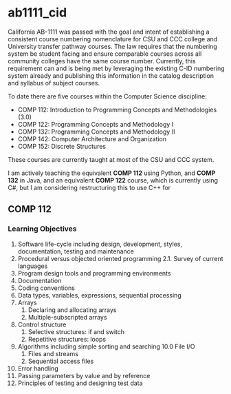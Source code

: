 # ab1111_cid


<!-------1---------2---------3---------4---------5---------6---------7-------->
California AB-1111 was passed with the goal and intent of establishing a 
consistent course numbering nomenclature for CSU and CCC college and University 
transfer pathway courses. The law requires that the numbering system be student
facing and ensure comparable courses across all community colleges have the 
same course number. Currently, this requirement can and is being met by 
leveraging the existing C-ID numbering system already and publishing this
information in the catalog description and syllabus of subject courses.

To date there are five courses within the Computer Science discipline:
 - COMP 112: Introduction to Programming Concepts and Methodologies (3.0)
 - COMP 122: Programming Concepts and Methodology I
 - COMP 132: Programming Concepts and Methodology II
 - COMP 142: Computer Architecture and Organization
 - COMP 152: Discrete Structures

These courses are currently taught at most of the CSU and CCC system.


<!-------1---------2---------3---------4---------5---------6---------7-------->
I am actively teaching the equivalent __COMP 112__ using Python, and __COMP 132__ 
in Java, and an equivalent __COMP 122__ course, which is currently using C#, but 
I am considering restructuring this to use C++ for 


## COMP 112
### Learning Objectives
	
1. Software life-cycle including design, development, styles, documentation, testing and maintenance
2. Procedural versus objected oriented programming
   2.1. Survey of current languages
3. Program design tools and programming environments
4. Documentation
5. Coding conventions
6. Data types, variables, expressions, sequential processing
7. Arrays
   1. Declaring and allocating arrays
   2. Multiple-subscripted arrays
8. Control structure
   1. Selective structures: if and switch
   2. Repetitive structures: loops
9. Algorithms including simple sorting and searching
10.0 File I/O
   1. Files and streams
   2. Sequential access files
11. Error handling
12. Passing parameters by value and by reference
13. Principles of testing and designing test data
 
